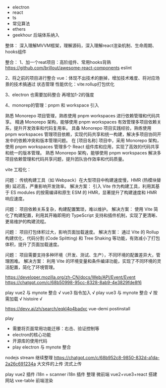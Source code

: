 - electron 
- react
- ts
- 常见算法
- ethers
- geekhour 后端体系纳入





整体：
深入理解MVVM框架，理解源码，深入理解react渲染机制、生命周期、hooks组件



整合：
1、加一个reat项目：高阶组件、常用hooks背熟
https://github.com/brillout/awesome-react-components
eslint

2、将之前的项目进行整合
vue：体现不出技术的删掉，增加技术难度、将对应场景的技术搞通过
状态管理
性能优化：vite:rollup打包优化

3、electron 也需要加码整合
再增加1-2的强度

4、monorep的管理：pnpm 和 workspace 引入

熟悉 Monorepo 项目管理，熟练使用 pnpm workspaces 进行依赖管理和代码共享。
精通 Monorepo 架构，能够使用 pnpm workspaces 有效管理多项目依赖关系，提升开发效率和代码复用率。
具备 Monorepo 项目实践经验，熟练使用 pnpm workspaces 管理项目依赖，实现代码共享和统一构建，解决多项目协同开发中的依赖冲突和版本管理问题。
在 [项目名称] 项目中，采用 Monorepo 架构，使用 pnpm workspaces 管理多个 React 组件库和应用，实现了高效的代码共享和统一的版本管理。
熟悉 Monorepo 架构，能够使用 pnpm workspaces 解决多项目依赖管理和代码共享问题，提升团队协作效率和代码质量。


vite 工程化：

问题： 传统构建工具（如 Webpack）在大型项目中构建速度慢，HMR (热模块替换) 延迟高，严重影响开发效率。
解决方案： 引入 Vite 作为构建工具，利用其基于 ES modules 的按需编译和原生 ESM 的 HMR，显著提升了构建速度和 HMR 响应速度。

问题： 项目依赖关系复杂，构建配置繁琐，难以维护。
解决方案： 使用 Vite 简化了构建配置，利用其开箱即用的 TypeScript 支持和插件机制，实现了更清晰、更易维护的构建流程。

问题： 项目打包体积过大，影响页面加载速度。
解决方案： 通过 Vite 的 Rollup 构建优化、代码分割 (Code Splitting) 和 Tree Shaking 等功能，有效减小了打包体积，提升了页面加载速度。

问题： 项目需要支持多种环境（开发、测试、生产），不同环境的配置差异大，管理困难。
解决方案： 利用 Vite 的环境变量和条件编译功能，实现了不同环境的灵活配置，简化了环境管理。


https://developer.mozilla.org/zh-CN/docs/Web/API/Event/Event
https://chatgpt.com/c/68b50998-95cc-8328-8ab9-4e3829fde8f6


play vue2 与 mynote 整合 √
vue3 指令加入 √
play vue3 与 mynote 整合 √
按需加载 √
histoire √

https://devv.ai/zh/search/eqkl4p4badxc vue-demi postinstall


play 
- 需要将页面常用功能迁移：右击、验证控制等
- electron的核心功能
- 开源库的使用代码
- play electron 与 mynote 整合

nodejs stream 继续整理
https://chatgpt.com/c/68b952c8-9850-832d-a1da-2a26c691234a
大文件的上传 流式上传

play vue2 插件 i18n + scanner i18n 插件 整理
微前端 vue2+vue3+react
搭建网站
vxe-table 前端渲染
